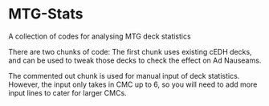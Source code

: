 # MTG-Stats
A collection of codes for analysing MTG deck statistics

There are two chunks of code: The first chunk uses existing cEDH decks, and can be used to tweak those decks to check the effect on Ad Nauseams.

The commented out chunk is used for manual input of deck statistics. However, the input only takes in CMC up to 6, so you will need to add more input lines to cater for larger CMCs.
